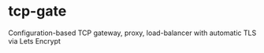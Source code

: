 # tcp-gate
Configuration-based TCP gateway, proxy, load-balancer with automatic TLS via Lets Encrypt
